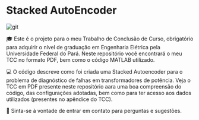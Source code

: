 # Stacked AutoEncoder
![git](https://user-images.githubusercontent.com/67600860/136662204-9f7b43bb-3188-4a77-8e47-27a16abde541.png)

🎓 Este é o projeto para o meu Trabalho de Conclusão de Curso, obrigatório para adquirir o nível de graduação em Engenharia Elétrica pela Universidade Federal do Pará. Neste repositório você encontrará o meu TCC no formato PDF, bem como o código MATLAB utilizado.

💻 O código descreve como foi criada uma Stacked Autoencoder para o problema de diagnóstico de falhas em transformadores de potência. Veja o TCC em PDF presente neste repositório aara uma boa compreensão do código, das configurações adotadas, bem como para ter acesso aos dados utilizados (presentes no apêndice do TCC).

📧 Sinta-se à vontade de entrar em contato para perguntas e sugestões.


